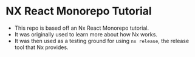 # NX React Monorepo Tutorial

- This repo is based off an Nx React Monorepo tutorial.
- It was originally used to learn more about how Nx works.
- It was then used as a testing ground for using `nx release`, the release tool that Nx provides.
